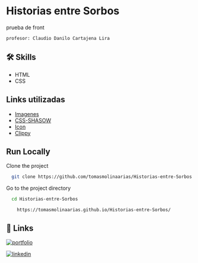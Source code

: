 
# Historias entre Sorbos

prueba de front

    profesor: Claudio Danilo Cartajena Lira


## 🛠 Skills
- HTML
- CSS


## Links utilizadas

- [Imagenes](https://unsplash.com/es)
- [CSS-SHASOW](https://www.cssmatic.com/es/box-shadow)
- [Icon](https://boxicons.com/)
- [Clippy](https://bennettfeely.com/clippy/)

## Run Locally

Clone the project

```bash
  git clone https://github.com/tomasmolinaarias/Historias-entre-Sorbos.git
```

Go to the project directory

```bash
  cd Historias-entre-Sorbos
```

```GITPAGE
    https://tomasmolinaarias.github.io/Historias-entre-Sorbos/
```

## 🔗 Links
[![portfolio](https://img.shields.io/badge/my_portfolio-000?style=for-the-badge&logo=ko-fi&logoColor=white)](https://victor-molina-arias.vercel.app/)

[![linkedin](https://img.shields.io/badge/linkedin-0A66C2?style=for-the-badge&logo=linkedin&logoColor=white)](https://www.linkedin.com/in/victormolinaarias/)

